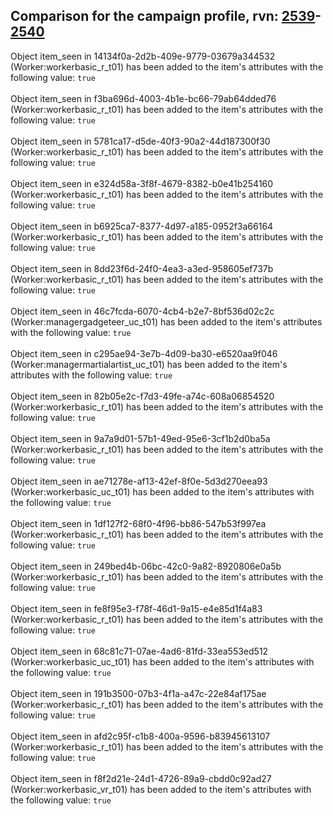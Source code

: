 ## Comparison for the campaign profile, rvn: [2539](https://github.com/PRO100KatYT/FortniteProfileRevisions/tree/main/profiles/campaign/2539%20campaign.json)-[2540](https://github.com/PRO100KatYT/FortniteProfileRevisions/tree/main/profiles/campaign/2540%20campaign.json)

Object item_seen in 14134f0a-2d2b-409e-9779-03679a344532 (Worker:workerbasic_r_t01) has been added to the item's attributes with the following value: `true`
<br><br>
Object item_seen in f3ba696d-4003-4b1e-bc66-79ab64dded76 (Worker:workerbasic_r_t01) has been added to the item's attributes with the following value: `true`
<br><br>
Object item_seen in 5781ca17-d5de-40f3-90a2-44d187300f30 (Worker:workerbasic_r_t01) has been added to the item's attributes with the following value: `true`
<br><br>
Object item_seen in e324d58a-3f8f-4679-8382-b0e41b254160 (Worker:workerbasic_r_t01) has been added to the item's attributes with the following value: `true`
<br><br>
Object item_seen in b6925ca7-8377-4d97-a185-0952f3a66164 (Worker:workerbasic_r_t01) has been added to the item's attributes with the following value: `true`
<br><br>
Object item_seen in 8dd23f6d-24f0-4ea3-a3ed-958605ef737b (Worker:workerbasic_r_t01) has been added to the item's attributes with the following value: `true`
<br><br>
Object item_seen in 46c7fcda-6070-4cb4-b2e7-8bf536d02c2c (Worker:managergadgeteer_uc_t01) has been added to the item's attributes with the following value: `true`
<br><br>
Object item_seen in c295ae94-3e7b-4d09-ba30-e6520aa9f046 (Worker:managermartialartist_uc_t01) has been added to the item's attributes with the following value: `true`
<br><br>
Object item_seen in 82b05e2c-f7d3-49fe-a74c-608a06854520 (Worker:workerbasic_r_t01) has been added to the item's attributes with the following value: `true`
<br><br>
Object item_seen in 9a7a9d01-57b1-49ed-95e6-3cf1b2d0ba5a (Worker:workerbasic_r_t01) has been added to the item's attributes with the following value: `true`
<br><br>
Object item_seen in ae71278e-af13-42ef-8f0e-5d3d270eea93 (Worker:workerbasic_uc_t01) has been added to the item's attributes with the following value: `true`
<br><br>
Object item_seen in 1df127f2-68f0-4f96-bb86-547b53f997ea (Worker:workerbasic_r_t01) has been added to the item's attributes with the following value: `true`
<br><br>
Object item_seen in 249bed4b-06bc-42c0-9a82-8920806e0a5b (Worker:workerbasic_r_t01) has been added to the item's attributes with the following value: `true`
<br><br>
Object item_seen in fe8f95e3-f78f-46d1-9a15-e4e85d1f4a83 (Worker:workerbasic_r_t01) has been added to the item's attributes with the following value: `true`
<br><br>
Object item_seen in 68c81c71-07ae-4ad6-81fd-33ea553ed512 (Worker:workerbasic_uc_t01) has been added to the item's attributes with the following value: `true`
<br><br>
Object item_seen in 191b3500-07b3-4f1a-a47c-22e84af175ae (Worker:workerbasic_r_t01) has been added to the item's attributes with the following value: `true`
<br><br>
Object item_seen in afd2c95f-c1b8-400a-9596-b83945613107 (Worker:workerbasic_r_t01) has been added to the item's attributes with the following value: `true`
<br><br>
Object item_seen in f8f2d21e-24d1-4726-89a9-cbdd0c92ad27 (Worker:workerbasic_vr_t01) has been added to the item's attributes with the following value: `true`
<br><br>
